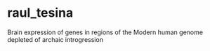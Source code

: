 # raul_tesina
Brain expression of genes in regions of the Modern human genome depleted of archaic introgression
